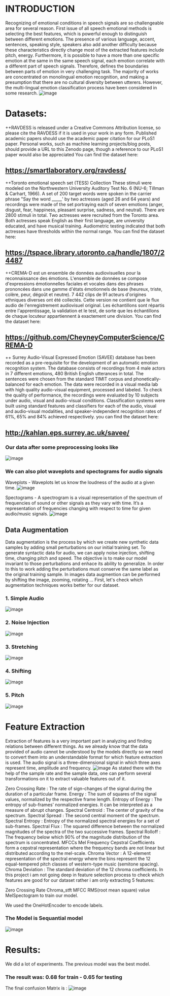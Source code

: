 # INTRODUCTION
																			 
Recognizing of emotional conditions in speech signals are so challengeable area for several reason. First issue of
all speech emotional methods is selecting the best features, which is powerful enough to distinguish between
different emotions. The presence of various language, accent, sentences, speaking style, speakers also add another
difficulty because these characteristics directly change most of the extracted features include pitch, energy.
Furthermore, it is possible to have a more than one specific emotion at the same in the same speech signal, each
emotion correlate with a different part of speech signals. Therefore, defines the boundaries between parts of emotion
in very challenging task. The majority of works are concentrated on monolingual emotion recognition, and making a
presumption that there are no cultural diversity between utterers. However, the multi-lingual emotion classification
process have been considered in some research.
![image](https://user-images.githubusercontent.com/57681167/132043303-47032033-5d6d-48af-8274-688bb02b0f4c.png)

# Datasets:
++RAVDESS is released under a Creative Commons Attribution license, so please cite the RAVDESS if it is used in your work in any form.  Published academic papers should use the academic paper citation for our PLoS1 paper.  Personal works, such as machine learning projects/blog posts, should provide a URL to this Zenodo page, though a reference to our PLoS1 paper would also be appreciated 
You can find the dataset here:
## https://smartlaboratory.org/ravdess/

++Toronto emotional speech set (TESS) Collection These stimuli were modeled on the Northwestern University Auditory Test No. 6 (NU-6; Tillman & Carhart, 1966). A set of 200 target words were spoken in the carrier phrase "Say the word _____' by two actresses (aged 26 and 64 years) and recordings were made of the set portraying each of seven emotions (anger, disgust, fear, happiness, pleasant surprise, sadness, and neutral). There are 2800 stimuli in total. Two actresses were recruited from the Toronto area. Both actresses speak English as their first language, are university educated, and have musical training. Audiometric testing indicated that both actresses have thresholds within the normal range.
You can find the dataset here:
## https://tspace.library.utoronto.ca/handle/1807/24487

++CREMA-D est un ensemble de données audiovisuelles pour la reconnaissance des émotions. L'ensemble de données se compose d'expressions émotionnelles faciales et vocales dans des phrases prononcées dans une gamme d'états émotionnels de base (heureux, triste, colère, peur, dégoût et neutre). 7 442 clips de 91 acteurs d'origines ethniques diverses ont été collectés. Cette version ne contient que le flux audio de l'enregistrement audiovisuel original. Les échantillons sont répartis entre l'apprentissage, la validation et le test, de sorte que les échantillons de chaque locuteur appartiennent à exactement une division.
You can find the dataset here:
## https://github.com/CheyneyComputerScience/CREMA-D
++ Surrey Audio-Visual Expressed Emotion (SAVEE) database has been recorded as a pre-requisite for the development of an automatic emotion recognition system. The database consists of recordings from 4 male actors in 7 different emotions, 480 British English utterances in total. The sentences were chosen from the standard TIMIT corpus and phonetically-balanced for each emotion. The data were recorded in a visual media lab with high quality audio-visual equipment, processed and labeled. To check the quality of performance, the recordings were evaluated by 10 subjects under audio, visual and audio-visual conditions. Classification systems were built using standard features and classifiers for each of the audio, visual and audio-visual modalities, and speaker-independent recognition rates of 61%, 65% and 84% achieved respectively.
you can find the dataset here:
## http://kahlan.eps.surrey.ac.uk/savee/
### Our data after some preprocessing looks like
![image](https://user-images.githubusercontent.com/57681167/132044483-36aa02e6-6cb0-47bb-9d85-d7c40ea69f80.png)
### We can also plot waveplots and spectograms for audio signals

Waveplots - Waveplots let us know the loudness of the audio at a given time.
![image](https://user-images.githubusercontent.com/57681167/132044703-14f7390b-8499-4c86-8267-7c7b6dc32213.png)

Spectograms - A spectrogram is a visual representation of the spectrum of frequencies of sound or other signals as they vary with time. It’s a representation of frequencies changing with respect to time for given audio/music signals.
![image](https://user-images.githubusercontent.com/57681167/132044735-25d89dfe-989b-4477-bc19-a827b233c873.png)
## Data Augmentation
Data augmentation is the process by which we create new synthetic data samples by adding small perturbations on our initial training set.
To generate syntactic data for audio, we can apply noise injection, shifting time, changing pitch and speed.
The objective is to make our model invariant to those perturbations and enhace its ability to generalize.
In order to this to work adding the perturbations must conserve the same label as the original training sample.
In images data augmention can be performed by shifting the image, zooming, rotating ...
First, let's check which augmentation techniques works better for our dataset.
### 1. Simple Audio
![image](https://user-images.githubusercontent.com/57681167/132044875-a34dba5c-cb72-476f-b024-ecd42431bd5f.png)
### 2. Noise Injection
![image](https://user-images.githubusercontent.com/57681167/132044907-272ddbf5-0061-4e97-8d26-f47085010374.png)
### 3. Stretching
![image](https://user-images.githubusercontent.com/57681167/132044947-19b07b53-19c4-40ca-8c6a-cb26e6f9951e.png)
### 4. Shifting
![image](https://user-images.githubusercontent.com/57681167/132044999-94a52069-f183-4b62-98f8-7e9da93fea1f.png)
###  5. Pitch
![image](https://user-images.githubusercontent.com/57681167/132045050-b3dcfcb5-82b9-43cc-955a-010d2f25cb06.png)
# Feature Extraction
Extraction of features is a very important part in analyzing and finding relations between different things. As we already know that the data provided of audio cannot be understood by the models directly so we need to convert them into an understandable format for which feature extraction is used.
The audio signal is a three-dimensional signal in which three axes represent time, amplitude and frequency.
![image](https://user-images.githubusercontent.com/57681167/132045157-05cf820e-5044-4121-b231-4357b4e376b7.png)
As stated there with the help of the sample rate and the sample data, one can perform several transformations on it to extract valuable features out of it.

Zero Crossing Rate : The rate of sign-changes of the signal during the duration of a particular frame.
Energy : The sum of squares of the signal values, normalized by the respective frame length.
Entropy of Energy : The entropy of sub-frames’ normalized energies. It can be interpreted as a measure of abrupt changes.
Spectral Centroid : The center of gravity of the spectrum.
Spectral Spread : The second central moment of the spectrum.
Spectral Entropy : Entropy of the normalized spectral energies for a set of sub-frames.
Spectral Flux : The squared difference between the normalized magnitudes of the spectra of the two successive frames.
Spectral Rolloff : The frequency below which 90% of the magnitude distribution of the spectrum is concentrated.
MFCCs Mel Frequency Cepstral Coefficients form a cepstral representation where the frequency bands are not linear but distributed according to the mel-scale.
Chroma Vector : A 12-element representation of the spectral energy where the bins represent the 12 equal-tempered pitch classes of western-type music (semitone spacing).
Chroma Deviation : The standard deviation of the 12 chroma coefficients.
In this project i am not going deep in feature selection process to check which features are good for our dataset rather i am only extracting 5 features:

Zero Crossing Rate
Chroma_stft
MFCC
RMS(root mean square) value
MelSpectogram to train our model.

We used the OneHotEncoder to encode labels.

### The Model is Sequantial model 
![image](https://user-images.githubusercontent.com/57681167/132046269-4ff7fe78-50be-48cf-8fc3-d840f1dbb6a2.png)

# Results: 
We did a  lot of experiments. The previous model was the best model.
### The result was: 0.68 for train - 0.65 for testing
The final confusion Matrix is : 
![image](https://user-images.githubusercontent.com/57681167/132046643-b8deebee-2e7a-4659-9a3d-c5c70d0de7a0.png)



